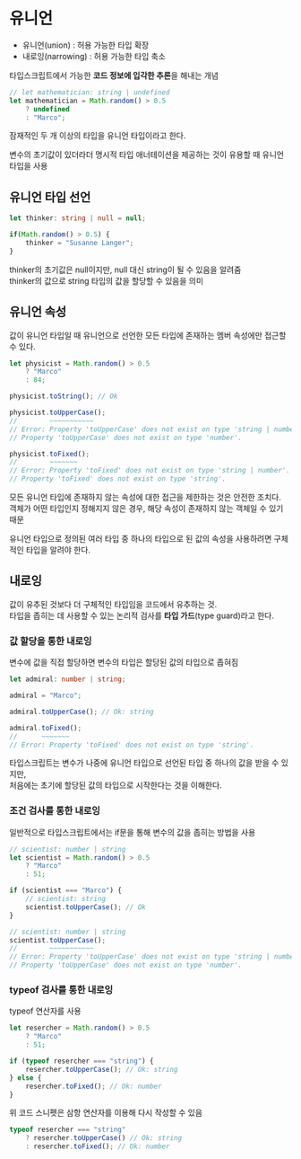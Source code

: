 # 유니언

- 유니언(union) : 허용 가능한 타입 확장
- 내로잉(narrowing) : 허용 가능한 타입 축소

타입스크립트에서 가능한 **코드 정보에 입각한 추론**을 해내는 개념

```typescript
// let mathematician: string | undefined
let mathematician = Math.random() > 0.5
    ? undefined
    : "Marco";
```
잠재적인 두 개 이상의 타입을 유니언 타입이라고 한다.

변수의 초기값이 있더라더 명시적 타입 애너테이션을 제공하는 것이 유용할 때 유니언 타입을 사용

## 유니언 타입 선언
```typescript
let thinker: string | null = null;

if(Math.random() > 0.5) {
    thinker = "Susanne Langer";
}
```
thinker의 초기값은 null이지만, null 대신 string이 될 수 있음을 알려줌  
thinker의 값으로 string 타입의 값을 할당할 수 있음을 의미

## 유니언 속성
값이 유니언 타입일 때 유니언으로 선언한 모든 타입에 존재하는 멤버 속성에만 접근할 수 있다.
```typescript
let physicist = Math.random() > 0.5
    ? "Marco"
    : 84;

physicist.toString(); // Ok

physicist.toUpperCase();
//        ~~~~~~~~~~~
// Error: Property 'toUpperCase' does not exist on type 'string | number'.
// Property 'toUpperCase' does not exist on type 'number'.

physicist.toFixed();
//        ~~~~~~~
// Error: Property 'toFixed' does not exist on type 'string | number'.
// Property 'toFixed' does not exist on type 'string'.
```
모든 유니언 타입에 존재하지 않는 속성에 대한 접근을 제한하는 것은 안전한 조치다.  
객체가 어떤 타입인지 정해지지 않은 경우, 해당 속성이 존재하지 않는 객체일 수 있기 때문  

유니언 타입으로 정의된 여러 타입 중 하나의 타입으로 된 값의 속성을 사용하려면 구체적인 타입을 알려야 한다.

## 내로잉
값이 유추된 것보다 더 구체적인 타입임을 코드에서 유추하는 것.  
타입을 좁히는 데 사용할 수 있는 논리적 검사를 **타입 가드**(type guard)라고 한다.

### 값 할당을 통한 내로잉
변수에 값을 직접 할당하면 변수의 타입은 할당된 값의 타입으로 좁혀짐
```typescript
let admiral: number | string;

admiral = "Marco";

admiral.toUpperCase(); // Ok: string

admiral.toFixed();
//      ~~~~~~~
// Error: Property 'toFixed' does not exist on type 'string'.
```
타입스크립트는 변수가 나중에 유니언 타입으로 선언된 타입 중 하나의 값을 받을 수 있지만,  
처음에는 초기에 할당된 값의 타입으로 시작한다는 것을 이해한다.

### 조건 검사를 통한 내로잉
일반적으로 타입스크립트에서는 if문을 통해 변수의 값을 좁히는 방법을 사용
```typescript
// scientist: number | string
let scientist = Math.random() > 0.5
    ? "Marco"
    : 51;

if (scientist === "Marco") {
    // scientist: string
    scientist.toUpperCase(); // Ok
}

// scientist: number | string
scientist.toUpperCase();
//        ~~~~~~~~~~~
// Error: Property 'toUpperCase' does not exist on type 'string | number'.
// Property 'toUpperCase' does not exist on type 'number'.
```

### typeof 검사를 통한 내로잉
typeof 연산자를 사용
```typescript
let resercher = Math.random() > 0.5
    ? "Marco"
    : 51;

if (typeof resercher === "string") {
    resercher.toUpperCase(); // Ok: string
} else {
    resercher.toFixed(); // Ok: number
}
```
위 코드 스니펫은 삼항 연산자를 이용해 다시 작성할 수 있음
```typescript
typeof resercher === "string"
    ? resercher.toUpperCase() // Ok: string
    : resercher.toFixed(); // Ok: number
```

